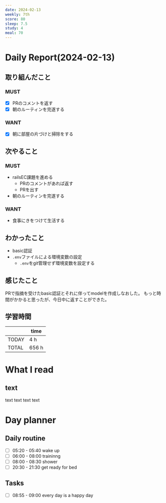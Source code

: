 ```yaml
---
date: 2024-02-13
weekly: 7th
score: 80
sleep: 7.5
study: 4
meal: 70
---
```

# Daily Report(2024-02-13)
## 取り組んだこと
### MUST
- [x] PRのコメントを返す
- [x] 朝のルーティンを完遂する
### WANT
- [x] 朝に部屋の片づけと掃除をする
## 次やること
### MUST
- railsEC課題を進める
	- PRのコメントがあれば返す
	- PRを出す
- 朝のルーティンを完遂する
### WANT
- 食事にきをつけて生活する
## わかったこと
- basic認証
- `.env`ファイルによる環境変数の設定
	- `.env`をgit管理せず環境変数を設定する
## 感じたこと
PRで指摘を受けたbasic認証とそれに伴ってmodelを作成しなおした。
もっと時間がかかると思ったが、今日中に返すことができた。
## 学習時間
|       | time  | 
| ----- | ----- |
| TODAY | 4 h   |
| TOTAL | 656 h |
# What I read
## text 
text text text text

# Day planner
## Daily routine
- [ ] 05:20 - 05:40 wake up
- [ ] 06:00 - 08:00 traininng
- [ ] 08:00 - 08:30 shower
- [ ] 20:30 - 21:30 get ready for bed
## Tasks
- [ ] 08:55 - 09:00 every day is a happy day